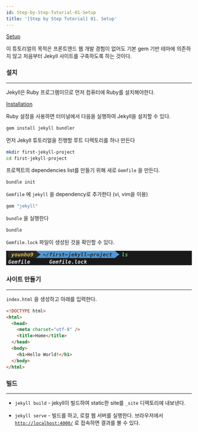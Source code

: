 ```yaml
---
id: Step-by-Step-Tutorial-01-Setup
title: '[Step by Step Tutorial] 01. Setup'
---
```


[Setup](https://jekyllrb.com/docs/step-by-step/01-setup/)

이 튜토리얼의 목적은 프론트엔드 웹 개발 경험이 없어도 기본 gem 기반 테마에 의존하지 않고 처음부터 Jekyll 사이트를 구축하도록 하는 것이다.

### 설치

---

Jekyll은 Ruby 프로그램이므로 먼저 컴퓨터에 Ruby를 설치해야한다.

[Installation](https://jekyllrb.com/docs/installation/)

Ruby 설정을 사용하면 터미널에서 다음을 실행하여 Jekyll을 설치할 수 있다.

```bash
gem install jekyll bundler
```

먼저 Jekyll 튜토리얼을 진행할 루트 디렉토리를 하나 만든다

```bash
mkdir first-jekyll-project
cd first-jekyll-project
```

프로젝트의 dependencies list를 만들기 위해 새로 `Gemfile` 을 만든다.

```bash
bundle init
```

`Gemfile` 에 `jekyll` 을 dependency로 추가한다 (vi, vim을 이용)

```ruby
gem "jekyll"
```

`bundle` 을 실행한다

```bash
bundle
```

`Gemfile.lock` 파일이 생성된 것을 확인할 수 있다.

![Step-by-Step-Tutorial-01-Setup-image-0](images/Step-by-Step-Tutorial-01-Setup-image-0.png)

### 사이트 만들기

---

`index.html` 을 생성하고 아래를 입력한다.

```html
<!DOCTYPE html>
<html>
  <head>
    <meta charset="utf-8" />
    <title>Home</title>
  </head>
  <body>
    <h1>Hello World!</h1>
  </body>
</html>
```

### 빌드

---

- `jekyll build` - jekyll이 빌드하여 static한 site를 `_site` 디렉토리에 내보낸다.

- `jekyll serve` - 빌드를 하고, 로컬 웹 서버를 실행한다. 브라우저에서 [`http://localhost:4000/`](http://127.0.0.1:4000/) 로 접속하면 결과를 볼 수 있다.
